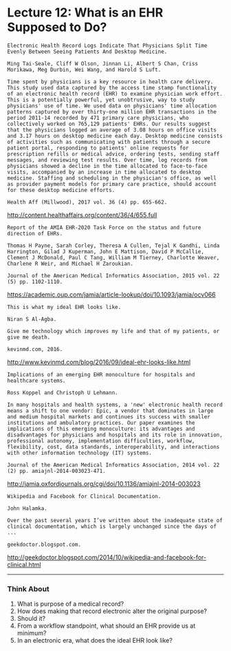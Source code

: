 # Lecture 12: What is an EHR Supposed to Do?
```
Electronic Health Record Logs Indicate That Physicians Split Time Evenly Between Seeing Patients And Desktop Medicine.

Ming Tai-Seale, Cliff W Olson, Jinnan Li, Albert S Chan, Criss Morikawa, Meg Durbin, Wei Wang, and Harold S Luft.

Time spent by physicians is a key resource in health care delivery. This study used data captured by the access time stamp functionality of an electronic health record (EHR) to examine physician work effort. This is a potentially powerful, yet unobtrusive, way to study physicians' use of time. We used data on physicians' time allocation patterns captured by over thirty-one million EHR transactions in the period 2011-14 recorded by 471 primary care physicians, who collectively worked on 765,129 patients' EHRs. Our results suggest that the physicians logged an average of 3.08 hours on office visits and 3.17 hours on desktop medicine each day. Desktop medicine consists of activities such as communicating with patients through a secure patient portal, responding to patients' online requests for prescription refills or medical advice, ordering tests, sending staff messages, and reviewing test results. Over time, log records from physicians showed a decline in the time allocated to face-to-face visits, accompanied by an increase in time allocated to desktop medicine. Staffing and scheduling in the physician's office, as well as provider payment models for primary care practice, should account for these desktop medicine efforts.

Health Aff (Millwood), 2017 vol. 36 (4) pp. 655-662.
```
http://content.healthaffairs.org/content/36/4/655.full

```
Report of the AMIA EHR-2020 Task Force on the status and future direction of EHRs.

Thomas H Payne, Sarah Corley, Theresa A Cullen, Tejal K Gandhi, Linda Harrington, Gilad J Kuperman, John E Mattison, David P McCallie, Clement J McDonald, Paul C Tang, William M Tierney, Charlotte Weaver, Charlene R Weir, and Michael H Zaroukian.

Journal of the American Medical Informatics Association, 2015 vol. 22 (5) pp. 1102-1110.
```
https://academic.oup.com/jamia/article-lookup/doi/10.1093/jamia/ocv066

```
This is what my ideal EHR looks like.

Niran S Al-Agba.

Give me technology which improves my life and that of my patients, or give me death.

kevinmd.com, 2016.
```
http://www.kevinmd.com/blog/2016/09/ideal-ehr-looks-like.html

```
Implications of an emerging EHR monoculture for hospitals and healthcare systems.

Ross Koppel and Christoph U Lehmann.

In many hospitals and health systems, a 'new' electronic health record means a shift to one vendor: Epic, a vendor that dominates in large and medium hospital markets and continues its success with smaller institutions and ambulatory practices. Our paper examines the implications of this emerging monoculture: its advantages and disadvantages for physicians and hospitals and its role in innovation, professional autonomy, implementation difficulties, workflow, flexibility, cost, data standards, interoperability, and interactions with other information technology (IT) systems.

Journal of the American Medical Informatics Association, 2014 vol. 22 (2) pp. amiajnl-2014-003023-471.
```
http://jamia.oxfordjournals.org/cgi/doi/10.1136/amiajnl-2014-003023

```
Wikipedia and Facebook for Clinical Documentation.

John Halamka.

Over the past several years I’ve written about the inadequate state of clinical documentation, which is largely unchanged since the days of ...

geekdoctor.blogspot.com.
```
http://geekdoctor.blogspot.com/2014/10/wikipedia-and-facebook-for-clinical.html

___
### Think About
1. What is purpose of a medical record?
2. How does making that record electronic alter the original purpose?
3. Should it?
4. From a workflow standpoint, what should an EHR provide us at minimum?
5. In an electronic era, what does the ideal EHR look like?
